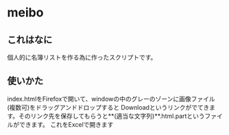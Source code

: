 # meibo

## これはなに
個人的に名簿リストを作る為に作ったスクリプトです。

## 使いかた
index.htmlをFirefoxで開いて、windowの中のグレーのゾーンに画像ファイル(複数可)をドラッグアンドドロップすると
Downloadというリンクがでてきます。そのリンク先を保存してもらうと**(適当な文字列)**.html.partというファイルができます。
これをExcelで開きます
